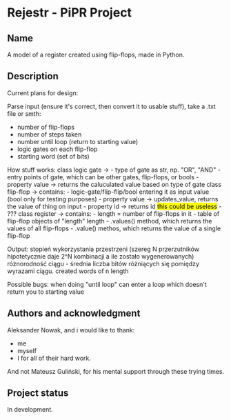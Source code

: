 # Rejestr - PiPR Project

## Name
A model of a register created using flip-flops, made in Python. 

## Description
Current plans for design:

Parse input (ensure it's correct, then convert it to usable stuff), take a .txt file or smth:
- number of flip-flops
- number of steps taken
- number until loop (return to starting value)
- logic gates on each flip-flop
- starting word (set of bits)

How stuff works:
class logic gate -> - type of gate as str, np. "OR", "AND"
                    - entry points of gate, which can be other gates, flip-flops, or bools
                    - property value -> returns the caluculated value based on type of gate
class flip-flop -> contains:
                    - logic-gate/flip-flip/bool entering it as input value (bool only for testing purposes)
                    - property value -> updates_value, returns the value of thing on input
                    - property id -> returns id <mark>this could be useless</mark>
                    - ???
class register -> contains:
                    - length = number of flip-flops in it
                    - table of flip-flop objects of "length" length
                    - .values() method, which returns the values of all flip-flops
                    - .value() methos, which returns the value of a single flip-flop

Output:
stopień wykorzystania przestrzeni (szereg N przerzutników hipotetycznie daje 2^N kombinacji a ile zostało wygenerowanych)
różnorodność ciągu - średnia liczba bitów różniących się pomiędzy wyrazami ciągu.
created words of n length

Possible bugs:
when doing "until loop" can enter a loop which doesn't return you to starting value
                    
## Authors and acknowledgment
Aleksander Nowak, and i would like to thank:
- me
- myself
- I
for all of their hard work.

And not Mateusz Guliński, for his mental support through these trying times.

## Project status
In development.
